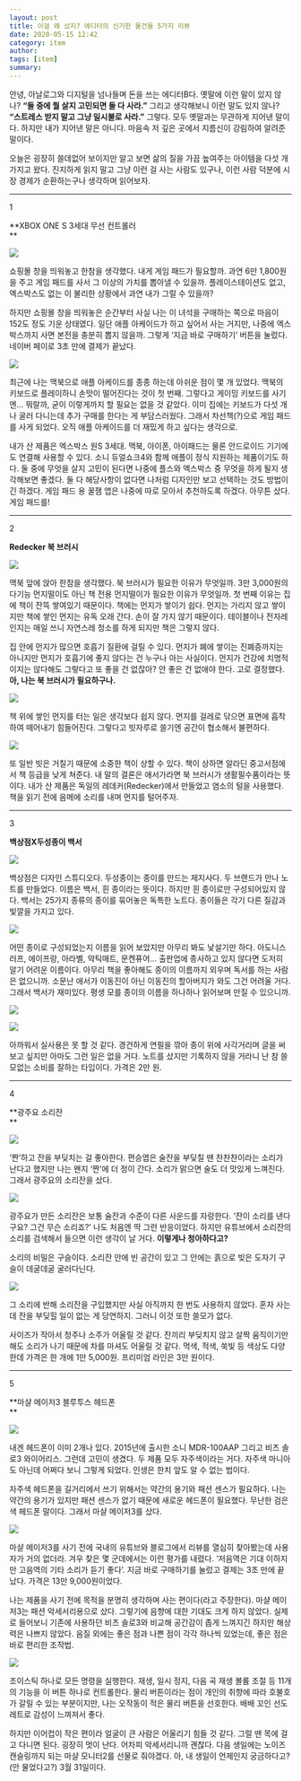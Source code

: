 ```yaml
---
layout: post
title: 이걸 왜 샀지? 에디터의 신기한 물건들 5가지 리뷰 
date: 2020-05-15 12:42
category: item
author: 
tags: [item]
summary: 
---
```



안녕, 아날로그와 디지털을 넘나들며 돈을 쓰는 에디터B다. 옛말에 이런 말이 있지 않나?  **“둘 중에 뭘 살지 고민되면 둘 다 사라.”**  그리고 생각해보니 이런 말도 있지 않나?  **“스트레스 받지 말고 그냥 일시불로 사라.”**  그렇다. 모두 옛말과는 무관하게 지어낸 말이다. 하지만 내가 지어낸 말은 아니다. 마음속 저 깊은 곳에서 지름신이 강림하여 알려준 말이다.

  

오늘은 굉장히 쓸데없어 보이지만 알고 보면 삶의 질을 가끔 높여주는 아이템을 다섯 개 가지고 왔다. 진지하게 읽지 말고 그냥 이런 걸 사는 사람도 있구나, 이런 사람 덕분에 시장 경제가 순환하는구나 생각하며 읽어보자.

----------

1

**XBOX ONE S 3세대 무선 컨트롤러  
**

![](https://img1.daumcdn.net/thumb/R720x0/?fname=https%3A%2F%2Ft1.daumcdn.net%2Fliveboard%2Fthe-edit%2F581dabf729fa41fcaaaf0bd71033e1d7.JPG)

쇼핑몰 창을 띄워놓고 한참을 생각했다. 내게 게임 패드가 필요할까. 과연 6만 1,800원을 주고 게임 패드를 사서 그 이상의 가치를 뽑아낼 수 있을까. 플레이스테이션도 없고, 엑스박스도 없는 이 불리한 상황에서 과연 내가 그럴 수 있을까?

  

하지만 쇼핑몰 창을 띄워놓은 순간부터 사실 나는 이 녀석을 구매하는 쪽으로 마음이 152도 정도 기운 상태였다. 일단 애플 아케이드가 하고 싶어서 사는 거지만, 나중에 엑스박스까지 사면 본전을 충분히 뽑지 않을까. 그렇게 ‘지금 바로 구매하기’ 버튼을 눌렀다. 네이버 페이로 3초 만에 결제가 끝났다.

![](https://img1.daumcdn.net/thumb/R720x0/?fname=https%3A%2F%2Ft1.daumcdn.net%2Fliveboard%2Fthe-edit%2F5222acdd1f344ceea36fb51d9c277edf.JPG)

최근에 나는 맥북으로 애플 아케이드를 종종 하는데 아쉬운 점이 몇 개 있었다. 맥북의 키보드로 플레이하니 손맛이 떨어진다는 것이 첫 번째. 그렇다고 게이밍 키보드를 사기엔… 뭐랄까, 굳이 이렇게까지 할 필요는 없을 것 같았다. 이미 집에는 키보드가 다섯 개나 굴러 다니는데 추가 구매를 한다는 게 부담스러웠다. 그래서 차선책(?)으로 게임 패드를 사게 되었다. 오직 애플 아케이드를 더 재밌게 하고 싶다는 생각으로.

  

내가 산 제품은 엑스박스 원S 3세대. 맥북, 아이폰, 아이패드는 물론 안드로이드 기기에도 연결해 사용할 수 있다. 소니 듀얼쇼크4와 함께 애플이 정식 지원하는 제품이기도 하다. 둘 중에 무엇을 살지 고민이 된다면 나중에 플스와 엑스박스 중 무엇을 하게 될지 생각해보면 좋겠다. 둘 다 해당사항이 없다면 나처럼 디자인만 보고 선택하는 것도 방법이긴 하겠다. 게임 패드 용 꿀잼 앱은 나중에 따로 모아서 추천하도록 하겠다. 아무튼 샀다. 게임 패드를!

----------

2

**Redecker 북 브러시**

![](https://img1.daumcdn.net/thumb/R720x0/?fname=https%3A%2F%2Ft1.daumcdn.net%2Fliveboard%2Fthe-edit%2Fa1f7c65ad18f400aa303581e25ba5f41.JPG)

맥북 앞에 앉아 한참을 생각했다. 북 브러시가 필요한 이유가 무엇일까. 3만 3,000원의 다기능 먼지떨이도 아닌 책 전용 먼지떨이가 필요한 이유가 무엇일까. 첫 번째 이유는 집에 책이 잔뜩 쌓여있기 때문이다. 책에는 먼지가 쌓이기 쉽다. 먼지는 가리지 않고 쌓이지만 책에 쌓인 먼지는 유독 오래 간다. 손이 잘 가지 않기 때문이다. 테이블이나 전자레인지는 매일 쓰니 자연스레 청소를 하게 되지만 책은 그렇지 않다.

  

집 안에 먼지가 많으면 호흡기 질환에 걸릴 수 있다. 먼지가 폐에 쌓이는 진폐증까지는 아니지만 먼지가 호흡기에 좋지 않다는 건 누구나 아는 사실이다. 먼지가 건강에 치명적이지는 않다해도 그렇다고 또 좋을 건 없잖아? 안 좋은 건 없애야 한다. 고로 결정했다.  **아, 나는 북 브러시가 필요하구나.**

![](https://img1.daumcdn.net/thumb/R720x0/?fname=https%3A%2F%2Ft1.daumcdn.net%2Fliveboard%2Fthe-edit%2F5f70771a8c4543028ddd8d4933de7332.JPG)

책 위에 쌓인 먼지를 터는 일은 생각보다 쉽지 않다. 먼지를 걸레로 닦으면 표면에 흡착하여 떼어내기 힘들어진다. 그렇다고 빗자루로 쓸기엔 공간이 협소해서 불편하다.

![](https://img1.daumcdn.net/thumb/R720x0/?fname=https%3A%2F%2Ft1.daumcdn.net%2Fliveboard%2Fthe-edit%2Fee1d442adf3e4415972b862c3d6f61c6.JPG)

또 일반 빗은 거칠기 때문에 소중한 책이 상할 수 있다. 책이 상하면 알라딘 중고서점에서 책 등급을 낮게 쳐준다. 내 말의 결론은 애서가라면 북 브러시가 생활필수품이라는 뜻이다. 내가 산 제품은 독일의 레데커(Redecker)에서 만들었고 염소의 털을 사용했다. 책을 읽기 전에 음메에 소리를 내며 먼지를 털어주자.

----------

3

**백상점X두성종이 백서**

![](https://img1.daumcdn.net/thumb/R720x0/?fname=https%3A%2F%2Ft1.daumcdn.net%2Fliveboard%2Fthe-edit%2F0920baa6adc647718124cfad3951ae41.JPG)

백상점은 디자인 스튜디오다. 두성종이는 종이를 만드는 제지사다. 두 브랜드가 만나 노트를 만들었다. 이름은 백서, 흰 종이라는 뜻이다. 하지만 흰 종이로만 구성되어있지 않다. 백서는 25가지 종류의 종이를 묶어놓은 독특한 노트다. 종이들은 각기 다른 질감과 빛깔을 가지고 있다.

![](https://img1.daumcdn.net/thumb/R720x0/?fname=https%3A%2F%2Ft1.daumcdn.net%2Fliveboard%2Fthe-edit%2F1c1000917e824b55b0b3a1591c486e21.JPG)

어떤 종이로 구성되었는지 이름을 읽어 보았지만 아무리 봐도 낯설기만 하다. 아도니스러프, 에이프랑, 아라벨, 악틱매트, 문켄퓨어… 출판업에 종사하고 있지 않다면 도저히 알기 어려운 이름이다. 아무리 책을 좋아해도 종이의 이름까지 외우며 독서를 하는 사람은 없으니까. 소문난 애서가 이동진이 아닌 이동진의 할아버지가 와도 그건 어려울 거다. 그래서 백서가 재미있다. 평생 모를 종이의 이름을 하나하나 읽어보며 만질 수 있으니까.

![](https://img1.daumcdn.net/thumb/R720x0/?fname=https%3A%2F%2Ft1.daumcdn.net%2Fliveboard%2Fthe-edit%2F78aede025aed4ae9b7360dd9f81b28cf.JPG)

![](https://img1.daumcdn.net/thumb/R720x0/?fname=https%3A%2F%2Ft1.daumcdn.net%2Fliveboard%2Fthe-edit%2F4528a559c22944a1ad85e16a6a283c4e.JPG)

아까워서 실사용은 못 할 것 같다. 경건하게 연필을 깎아 종이 위에 사각거리며 글을 써보고 싶지만 아마도 그런 일은 없을 거다. 노트를 샀지만 기록하지 않을 거라니 난 참 쓸모없는 소비를 잘하는 타입이다. 가격은 2만 원.

----------

4

**광주요 소리잔  
**

![](https://img1.daumcdn.net/thumb/R720x0/?fname=https%3A%2F%2Ft1.daumcdn.net%2Fliveboard%2Fthe-edit%2Ffe831537551345738e7530fc9a03911d.JPG)

‘짠’하고 잔을 부딪치는 걸 좋아한다. 편승엽은 술잔을 부딪칠 땐 찬찬찬이라는 소리가 난다고 했지만 나는 왠지 ‘짠’에 더 정이 간다. 소리가 맑으면 술도 더 맛있게 느껴진다. 그래서 광주요의 소리잔을 샀다.

![](https://img1.daumcdn.net/thumb/R720x0/?fname=https%3A%2F%2Ft1.daumcdn.net%2Fliveboard%2Fthe-edit%2Fedcf85b4cd814bd3a6cbc0d8363f602f.JPG)

광주요가 만든 소리잔은 보통 술잔과 수준이 다른 사운드를 자랑한다. ‘잔이 소리를 낸다구요? 그건 무슨 소리죠?’ 나도 처음엔 딱 그런 반응이었다. 하지만 유튜브에서 소리잔의 소리를 검색해서 들으면 이런 생각이 날 거다.  **이렇게나 청아하다고?**

  

소리의 비밀은 구슬이다. 소리잔 안에 빈 공간이 있고 그 안에는 흙으로 빚은 도자기 구슬이 데굴데굴 굴러다닌다.

![](https://img1.daumcdn.net/thumb/R720x0/?fname=https%3A%2F%2Ft1.daumcdn.net%2Fliveboard%2Fthe-edit%2F85130e70d0b34a58bed0d7fcdcbbf4c4.JPG)

그 소리에 반해 소리잔을 구입했지만 사실 아직까지 한 번도 사용하지 않았다. 혼자 사는데 잔을 부딪힐 일이 없는 게 당연하지. 그러니 이것 또한 쓸모가 없다.

  

사이즈가 작아서 청주나 소주가 어울릴 것 같다. 잔끼리 부딪치지 않고 살짝 움직이기만 해도 소리가 나기 때문에 차를 마셔도 어울릴 것 같다. 먹색, 적색, 쑥빛 등 색상도 다양한데 가격은 한 개에 1만 5,000원. 프리미엄 라인은 3만 원이다.

----------

5

**마샬 메이저3 블루투스 헤드폰  
**

![](https://img1.daumcdn.net/thumb/R720x0/?fname=https%3A%2F%2Ft1.daumcdn.net%2Fliveboard%2Fthe-edit%2F0594d811559b4547b60d4e090fe4a932.JPG)

내겐 헤드폰이 이미 2개나 있다. 2015년에 출시한 소니 MDR-100AAP 그리고 비츠 솔로3 와이어리스. 그런데 고민이 생겼다. 두 제품 모두 자주색이라는 거다. 자주색 마니아도 아닌데 어쩌다 보니 그렇게 되었다. 인생은 한치 앞도 알 수 없는 법이다.

  

자주색 헤드폰을 길거리에서 쓰기 위해서는 약간의 용기와 패션 센스가 필요하다. 나는 약간의 용기가 있지만 패션 센스가 없기 때문에 새로운 헤드폰이 필요했다. 무난한 검은색 헤드폰 말이다. 그래서 마샬 메이저3를 샀다.

![](https://img1.daumcdn.net/thumb/R720x0/?fname=https%3A%2F%2Ft1.daumcdn.net%2Fliveboard%2Fthe-edit%2F41f8b1eb17a54e41a2677904b9672b97.JPG)

마샬 메이저3를 사기 전에 국내의 유튜브와 블로그에서 리뷰를 열심히 찾아봤는데 사용자가 거의 없더라. 겨우 찾은 몇 군데에서는 이런 평가를 내렸다. ‘저음역은 기대 이하지만 고음역의 기타 소리가 듣기 좋다’. 지금 바로 구매하기를 눌렀고 결제는 3초 만에 끝났다. 가격은 13만 9,000원이었다.

  

나는 제품을 사기 전에 목적을 분명히 생각하며 사는 편이다(라고 주장한다). 마샬 메이저3는 패션 악세서리용으로 샀다. 그렇기에 음향에 대한 기대도 크게 하지 않았다. 실제로 들어보니 기존에 사용하던 비츠 솔로3와 비교해 공간감이 좁게 느껴지긴 하지만 해상력은 나쁘지 않았다. 음질 외에는 좋은 점과 나쁜 점이 각각 하나씩 있었는데, 좋은 점은 바로 편리한 조작법.

![](https://img1.daumcdn.net/thumb/R720x0/?fname=https%3A%2F%2Ft1.daumcdn.net%2Fliveboard%2Fthe-edit%2F5524a5ba6e434f1487bff72aa01c9351.JPG)

조이스틱 하나로 모든 명령을 실행한다. 재생, 일시 정지, 다음 곡 재생 볼륨 조절 등 11개의 기능을 이 버튼 하나로 컨트롤한다. 물리 버튼이라는 점이 개인의 취향에 따라 호불호가 갈릴 수 있는 부분이지만, 나는 오작동이 적은 물리 버튼을 선호한다. 배배 꼬인 선도 레트로 감성이 느껴져서 좋다.

  

하지만 이어컵이 작은 편이라 얼굴이 큰 사람은 어울리기 힘들 것 같다. 그럴 땐 목에 걸고 다니면 된다. 굉장히 멋이 난다. 어차피 악세서리니까 괜찮다. 다음 생일에는 노이즈캔슬링까지 되는 마샬 모니터2를 선물로 줘야겠다. 아, 내 생일이 언제인지 궁금하다고?(안 물었다고?) 3월 31일이다.